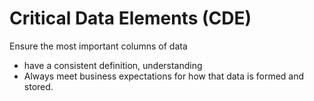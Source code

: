 # Critical Data Elements (CDE)
Ensure the most important columns of data
- have a consistent definition, understanding
- Always meet business expectations for how that data is formed and stored.
